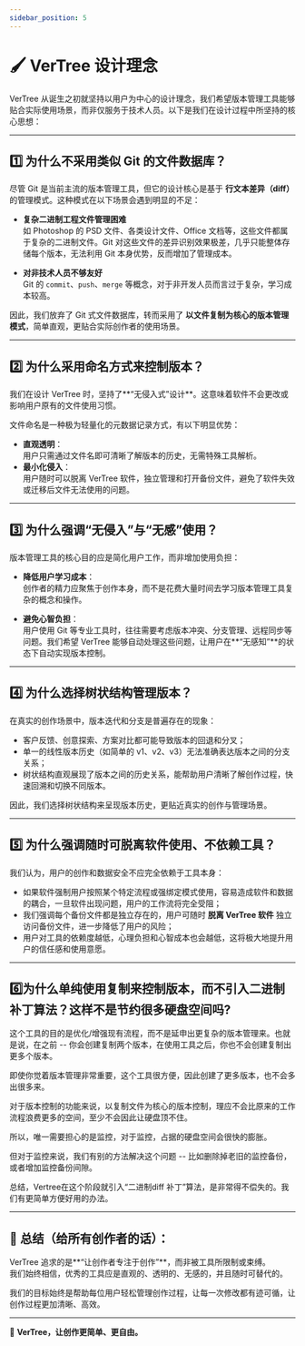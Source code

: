 ```yaml
---
sidebar_position: 5
---
```


# 🖌️ VerTree 设计理念

VerTree 从诞生之初就坚持以用户为中心的设计理念，我们希望版本管理工具能够贴合实际使用场景，而非仅服务于技术人员。以下是我们在设计过程中所坚持的核心思想：

---

## 1️⃣ 为什么不采用类似 Git 的文件数据库？

尽管 Git 是当前主流的版本管理工具，但它的设计核心是基于 **行文本差异（diff）** 的管理模式。这种模式在以下场景会遇到明显的不足：

- **复杂二进制工程文件管理困难**  
  如 Photoshop 的 PSD 文件、各类设计文件、Office 文档等，这些文件都属于复杂的二进制文件。Git 对这些文件的差异识别效果极差，几乎只能整体存储每个版本，无法利用 Git 本身优势，反而增加了管理成本。

- **对非技术人员不够友好**  
  Git 的 `commit`、`push`、`merge` 等概念，对于非开发人员而言过于复杂，学习成本较高。

因此，我们放弃了 Git 式文件数据库，转而采用了 **以文件复制为核心的版本管理模式**，简单直观，更贴合实际创作者的使用场景。

---

## 2️⃣ 为什么采用命名方式来控制版本？

我们在设计 VerTree 时，坚持了**“无侵入式”设计**。这意味着软件不会更改或影响用户原有的文件使用习惯。

文件命名是一种极为轻量化的元数据记录方式，有以下明显优势：

- **直观透明**：  
  用户只需通过文件名即可清晰了解版本的历史，无需特殊工具解析。
- **最小化侵入**：  
  用户随时可以脱离 VerTree 软件，独立管理和打开备份文件，避免了软件失效或迁移后文件无法使用的问题。

---

## 3️⃣ 为什么强调“无侵入”与“无感”使用？

版本管理工具的核心目的应是简化用户工作，而非增加使用负担：

- **降低用户学习成本**：  
  创作者的精力应聚焦于创作本身，而不是花费大量时间去学习版本管理工具复杂的概念和操作。

- **避免心智负担**：  
  用户使用 Git 等专业工具时，往往需要考虑版本冲突、分支管理、远程同步等问题。我们希望 VerTree 能够自动处理这些问题，让用户在**“无感知”**的状态下自动实现版本控制。

---

## 4️⃣ 为什么选择树状结构管理版本？

在真实的创作场景中，版本迭代和分支是普遍存在的现象：

- 客户反馈、创意探索、方案对比都可能导致版本的回退和分叉；
- 单一的线性版本历史（如简单的 v1、v2、v3）无法准确表达版本之间的分支关系；
- 树状结构直观展现了版本之间的历史关系，能帮助用户清晰了解创作过程，快速回溯和切换不同版本。

因此，我们选择树状结构来呈现版本历史，更贴近真实的创作与管理场景。

---

## 5️⃣ 为什么强调随时可脱离软件使用、不依赖工具？

我们认为，用户的创作和数据安全不应完全依赖于工具本身：

- 如果软件强制用户按照某个特定流程或强绑定模式使用，容易造成软件和数据的耦合，一旦软件出现问题，用户的工作流将完全受阻；
- 我们强调每个备份文件都是独立存在的，用户可随时 **脱离 VerTree 软件** 独立访问备份文件，进一步降低了用户的风险；
- 用户对工具的依赖度越低，心理负担和心智成本也会越低，这将极大地提升用户的信任感和使用意愿。

---

## 6️⃣为什么单纯使用复制来控制版本，而不引入二进制补丁算法？这样不是节约很多硬盘空间吗?

这个工具的目的是优化/增强现有流程，而不是延申出更复杂的版本管理来。也就是说，在之前 -- 你会创建复制两个版本，在使用工具之后，你也不会创建复制出更多个版本。

即使你觉着版本管理非常重要，这个工具很方便，因此创建了更多版本，也不会多出很多来。

对于版本控制的功能来说，以复制文件为核心的版本控制，理应不会比原来的工作流程浪费更多的空间，至少不会因此让硬盘顶不住。

所以，唯一需要担心的是监控，对于监控，占据的硬盘空间会很快的膨胀。

但对于监控来说，我们有别的方法解决这个问题 -- 比如删除掉老旧的监控备份，或者增加监控备份间隙。

总结，Vertree在这个阶段就引入“二进制diff 补丁”算法，是非常得不偿失的。我们有更简单方便好用的办法。

---
## 🌟 总结（给所有创作者的话）：

VerTree 追求的是**“让创作者专注于创作”**，而非被工具所限制或束缚。  
我们始终相信，优秀的工具应是直观的、透明的、无感的，并且随时可替代的。

我们的目标始终是帮助每位用户轻松管理创作过程，让每一次修改都有迹可循，让创作过程更加清晰、高效。

---

🌳 **VerTree，让创作更简单、更自由。**